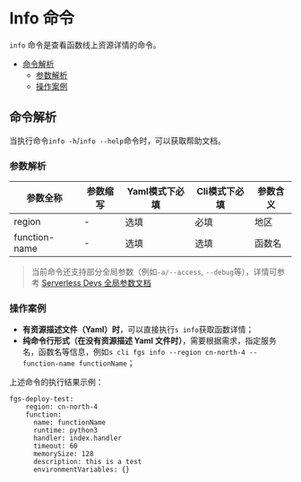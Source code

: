# Info 命令

`info` 命令是查看函数线上资源详情的命令。

- [命令解析](#命令解析)
  - [参数解析](#参数解析)
  - [操作案例](#操作案例)

## 命令解析

当执行命令`info -h`/`info --help`命令时，可以获取帮助文档。

### 参数解析

| 参数全称      | 参数缩写 | Yaml模式下必填 | Cli模式下必填 | 参数含义                                                     |
| ------------- | -------- | -------------- | ------------- | ------------------------------------------------------------ |
| region        | -        | 选填           | 必填          | 地区 |
| function-name | -        | 选填           | 选填          | 函数名  |

> 当前命令还支持部分全局参数（例如`-a/--access`, `--debug`等），详情可参考 [Serverless Devs 全局参数文档](https://serverless-devs.com/serverless-devs/command/readme#全局参数)

### 操作案例

- **有资源描述文件（Yaml）时**，可以直接执行`s info`获取函数详情；
- **纯命令行形式（在没有资源描述 Yaml 文件时）**，需要根据需求，指定服务名，函数名等信息，例如`s cli fgs info --region cn-north-4 --function-name functionName`；

上述命令的执行结果示例：

```text
fgs-deploy-test:
    region: cn-north-4
    function:
      name: functionName
      runtime: python3
      handler: index.handler
      timeout: 60
      memorySize: 128
      description: this is a test
      environmentVariables: {}
```